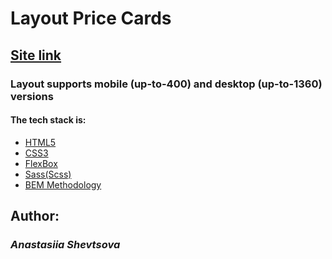 <h1>Layout Price Cards</h1>
<h2> <a href="https://yasuriya.github.io/price-cards_layout"><b>Site link</b></a> </h2>

<h3>Layout supports mobile (up-to-400) and desktop (up-to-1360) versions</h3>

 <h4>The tech stack is: </h4>
<ul> 
  <li><a href="https://en.wikipedia.org/wiki/HTML5">HTML5 </a> </li>
  <li><a href="https://en.wikipedia.org/wiki/Cascading_Style_Sheets">CSS3 </a> </li>
  <li><a href="https://en.wikipedia.org/wiki/CSS_Flexible_Box_Layout">FlexBox </a> </li>
  <li><a href="https://sass-lang.com/">Sass(Scss) </a> </li>
  <li><a href="https://en.bem.info/methodology/">BEM Methodology</a> </li>
</ul>

<h2><b>Author:</b></h2>
<h3> <i>Anastasiia Shevtsova </i></h3>
